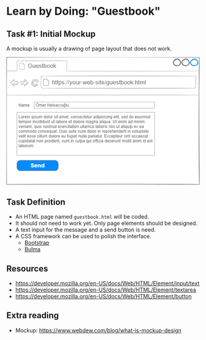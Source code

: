 # Learn by Doing: "Guestbook"

## Task #1: Initial Mockup


A mockup is usually a drawing of page layout that does not work.

![Mockup](task01-layout.png "Mockup")

## Task Definition

- An HTML page named `guestbook.html` will be coded.
- It should not need to work yet. Only page elements should be designed.
- A text input for the message and a send button is need.
- A CSS framework can be used to polish the interface.
    - [Bootstrap](https://getbootstrap.com/docs/5.1/getting-started/introduction/)
    - [Bulma](https://bulma.io/documentation/overview/start/)



## Resources
- https://developer.mozilla.org/en-US/docs/Web/HTML/Element/input/text
- https://developer.mozilla.org/en-US/docs/Web/HTML/Element/textarea
- https://developer.mozilla.org/en-US/docs/Web/HTML/Element/button


## Extra reading

- Mockup: https://www.webdew.com/blog/what-is-mockup-design


